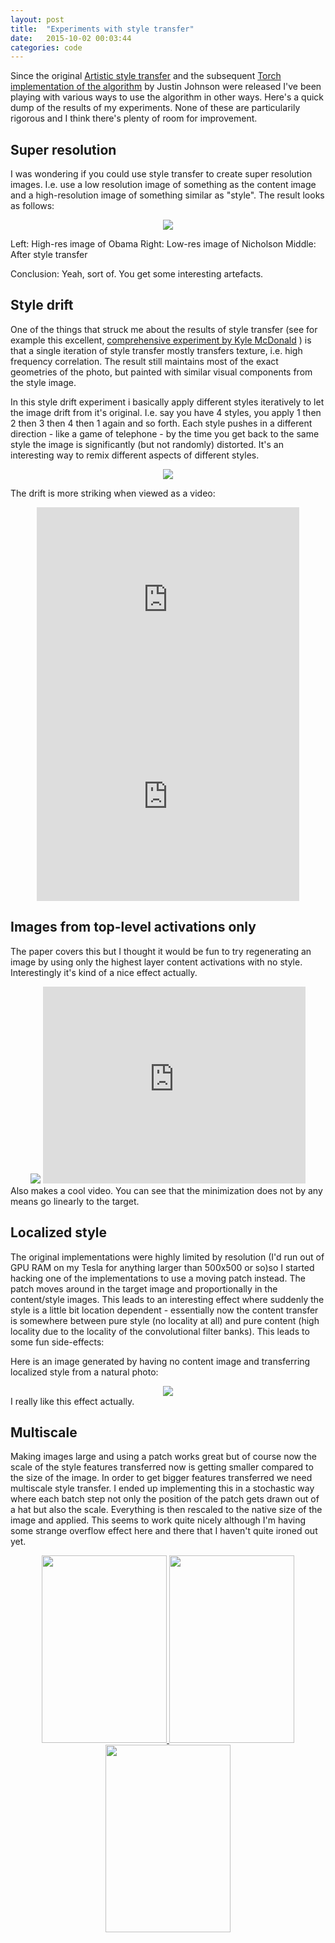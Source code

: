 ```yaml
---
layout: post
title:  "Experiments with style transfer"
date:   2015-10-02 00:03:44
categories: code
---
```


Since the original [Artistic style transfer](http://arxiv.org/pdf/1508.06576v1.pdf) and the subsequent [Torch implementation of the algorithm](https://github.com/jcjohnson/neural-style) by Justin Johnson were released I've been playing with various ways to use the algorithm in other ways. Here's a quick dump of the results of my experiments. None of these are particularily rigorous and I think there's plenty of room for improvement.

## Super resolution

I was wondering if you could use style transfer to create super resolution images. I.e. use a low resolution image of something as the content image and a high-resolution image of something similar as "style". The result looks as follows:

<center><img src="/assets/obama_nicholson_comparison_125.png"></center>

Left: High-res image of Obama
Right: Low-res image of Nicholson
Middle: After style transfer

Conclusion: Yeah, sort of. You get some interesting artefacts.

## Style drift

One of the things that struck me about the results of style transfer (see for example this excellent, [comprehensive experiment by Kyle McDonald](http://kylemcdonald.net/stylestudies/) ) is that a single iteration of style transfer mostly transfers texture, i.e. high frequency correlation. The result still maintains most of the exact geometries of the photo, but painted with similar visual components from the style image. 

In this style drift experiment i basically apply different styles iteratively to let the image drift from it's original. I.e. say you have 4 styles, you apply 1 then 2 then 3 then 4 then 1 again and so forth. Each style pushes in a different direction - like a game of telephone - by the time you get back to the same style the image is significantly (but not randomly) distorted. It's an interesting way to remix different aspects of different styles. 

<center><img src="/assets/style_drift_montage.jpg"></center>

The drift is more striking when viewed as a video:
<center>
<iframe width="420" height="315" src="https://www.youtube.com/embed/-BpGMHTKTKA" frameborder="0" allowfullscreen></iframe>

<iframe width="420" height="315" src="https://www.youtube.com/embed/dy6JeQjwLNk" frameborder="0" allowfullscreen></iframe>
</center>

## Images from top-level activations only

The paper covers this but I thought it would be fun to try regenerating an image by using only the highest layer content activations with no style. Interestingly it's kind of a nice effect actually.

<center><img src="/assets/margret_layer_15.jpg">
<iframe width="420" height="315" src="https://www.youtube.com/embed/miokBEIH3PI" frameborder="0" allowfullscreen></iframe>
</center>
Also makes a cool video. You can see that the minimization does not by any means go linearly to the target.

## Localized style

The original implementations were highly limited by resolution (I'd run out of GPU RAM on my Tesla for anything larger than 500x500 or so)so I started hacking one of the implementations to use a moving patch instead. The patch moves around in the target image and proportionally in the content/style images. This leads to an interesting effect where suddenly the style is a little bit location dependent - essentially now the content transfer is somewhere between pure style (no locality at all) and pure content (high locality due to the locality of the convolutional filter banks). This leads to some fun side-effects:

Here is an image generated by having no content image and transferring localized style from a natural photo:

<center><img src="/assets/tuebingen_remixed.jpg"></center>
I really like this effect actually.

## Multiscale

Making images large and using a patch works great but of course now the scale of the style features transferred now is getting smaller compared to the size of the image. In order to get bigger features transferred we need multiscale style transfer. I ended up implementing this in a stochastic way where each batch step not only the position of the patch gets drawn out of a hat but also the scale. Everything is then rescaled to the native size of the image and applied. This seems to work quite nicely although I'm having some strange overflow effect here and there that I haven't quite ironed out yet.

<center>
<a href="/assets/tyson_kadinsky_13_sc3.jpg.00000.jpg"    >
<img width="200" height="300" src="/assets/tyson_kadinsky_13_sc3.jpg.00000.jpg"    >
</a>
<a href="/assets/tyson_kadinsky_14_sc3_0.4.jpg.00000.jpg">
<img width="200" height="300" src="/assets/tyson_kadinsky_14_sc3_0.4.jpg.00000.jpg">
</a>
<a href="/assets/tyson_kadinsky_14_sc3_0.8.jpg.00000.jpg">
<img width="200" height="300" src="/assets/tyson_kadinsky_14_sc3_0.8.jpg.00000.jpg">
</a>
</center>



